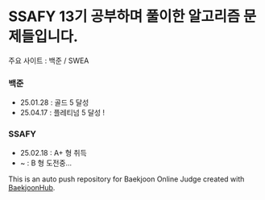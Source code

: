 # SSAFY 13기 공부하며 풀이한 알고리즘 문제들입니다.
주요 사이트 : 백준 / SWEA


### 백준 
- 25.01.28 : 골드 5 달성 <br>
- 25.04.17 : 플레티넘 5 달성 !

### SSAFY 
- 25.02.18 : A+ 형 취득
- ~ : B 형 도전중...


This is an auto push repository for Baekjoon Online Judge created with [BaekjoonHub](https://github.com/BaekjoonHub/BaekjoonHub).
